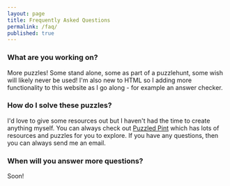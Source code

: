 ```yaml
---
layout: page
title: Frequently Asked Questions
permalink: /faq/
published: true
---
```


### What are you working on? 
More puzzles! Some stand alone, some as part of a puzzlehunt, some wish will likely never be used! I'm also new to HTML so I adding more functionality to this website as I go along - for example an answer checker.

### How do I solve these puzzles?
I'd love to give some resources out but I haven't had the time to create anything myself. You can always check out <a href="http://www.puzzledpint.com/resources/">Puzzled Pint</a> which has lots of resources and puzzles for you to explore. If you have any questions, then you can always send me an email. 

### When will you answer more questions? 
Soon!

